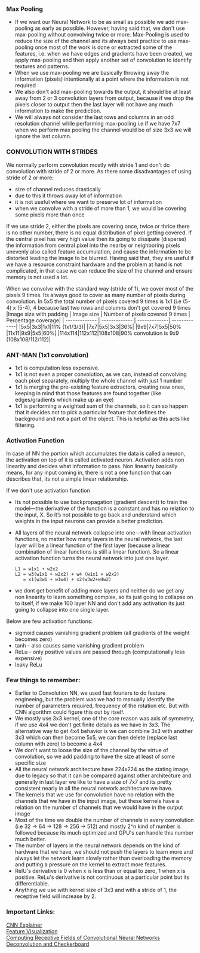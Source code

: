 ### Max Pooling

- If we want our Neural Network to be as small as possible we add max-pooling as early as possible. However, having said that, we don't use max-pooling without convolving twice or more. Max-Pooling is used to reduce the size of the channel and its always best practice to use max-pooling once most of the work is done or extracted some of the features, i.e. when we have edges and gradients have been created, we apply max-pooling and then apply another set of convolution to identify textures and patterns.
- When we use max-pooling we are basically throwing away the information (pixels)  intentionally at a point where the information is not required
- We also don't add max-pooling towards the output, it should be at least away from 2 or 3 convolution layers from output, because if we drop the pixels closer to output then the last layer will not have any much information to make the prediction.
- We will always not consider the last rows and columns in an odd resolution channel while performing max-pooling i.e if we have 7x7 when we perform max pooling the channel would be of size 3x3 we will ignore the last column.

### CONVOLUTION WITH STRIDES
We normally perform convolution mostly with stride 1 and don't do convolution with stride of 2 or more. As there some disadvantages of using stride of 2 or more:
- size of channel reduces drastically
- due to this it throws away lot of information
- it is not useful where we want to preserve lot of information
- when we convolve with a stride of more than 1, we would be covering some pixels more than once

If we use stride 2, either the pixels are covering once, twice or thrice there is no other number, there is no equal distribution of pixel getting covered. If the central pixel has very high value then its going to dissipate (disperse) the information from central pixel into the nearby or neighboring pixels unevenly also called feature accumulation, and cause the information to be distorted leading the image to be blurred.
Having said that, they are useful if we have a resource constraint hardware and the problem at hand is not complicated, in that case we can reduce the size of the channel and ensure memory is not used a lot.


When we convolve with the standard way (stride of 1), we cover most of the pixels 9 times. Its always good to cover as many number of pixels during convolution.
In 5x5 the total number of pixels covered 9 times is 1x1 (i.e (5-4) x (5-4), 4 because last two rows and columns don't get covered 9 times
|Image size with padding | Image size | Number of pixels covered 9 times | Percentage coverage|
| ------------- | ------------- | -------------| -------------|
|5x5|3x3|1x1|11% (1x1/3/3)|
|7x7|5x5|3x3|36%|
|9x9|7x7|5x5|50%
|11x11|9x9|5x5|60%|
|114x114|112x112|108x108|90% convolution is 9x9 (108x108/112/112)|


### ANT-MAN (1x1 convolution)

- 1x1 is computation less expensive. 
- 1x1 is not even a proper convolution, as we can, instead of convolving each pixel separately, multiply the whole channel with just 1 number
- 1x1 is merging the pre-existing feature extractors, creating new ones, keeping in mind that those features are found together (like edges/gradients which make up an eye)
- 1x1 is performing a weighted sum of the channels, so it can so happen that it decides not to pick a particular feature that defines the background and not a part of the object. This is helpful as this acts like filtering.

### Activation Function

In case of NN the portion which accumulates the data is called a neuron, the activation on top of it is called activated neuron. Activation adds non linearity and decides what information to pass. Non linearity basically means, for any input coming in, there is not a one function that can describes that, its not a simple linear relationship.

If we don't use activation function
- Its not possible to use backpropagation (gradient descent) to train the model—the derivative of the function is a constant and has no relation to the input, X. So it’s not possible to go back and understand which weights in the input neurons can provide a better prediction.

- All layers of the neural network collapse into one—with linear activation functions, no matter how many layers in the neural network, the last layer will be a linear function of the first layer (because a linear combination of linear functions is still a linear function). So a linear activation function turns the neural network into just one layer.

      L1 = w1x1 + w2x2
      L2 = w3(w1x1 + w2x2) + w4 (w1x1 + w2x2)
         = x1(w3w1 + w1w4) + x2(w3w2+w4w2)

 - we dont get benefit of adding more layers and neither do we get any non linearity to learn something complex, so its just going to collapse on to itself, if we make 100 layer NN and don't add any activation its just going to collapse into one single layer. 

Below are few activation functions:
- sigmoid causes vanishing gradient problem (all gradients of the weight becomes zero)
- tanh - also causes same vanishing gradient problem
- ReLu - only positive values are passed through (computationally less expensive)
- leaky ReLu

### Few things to remember:
- Earlier to Convolution NN, we used fast fouriers to do feature engineeing, but the problem was we had to manually identify the number of parameters required, frequency of the rotation etc. But with CNN algorithm could figure this out by itself.
- We mostly use 3x3 kernel, one of the core reason was axis of symmetry, if we use 4x4 we don't get finite details as we have in 3x3.
The alternative way to get 4x4 behavior is we can combine 3x3 with another 3x3 which can then become 5x5, we can then delete (replace last column with zero) to become a 4x4
- We don't want to loose the size of the channel by the virtue of convolution, so we add padding to have the size at least of some specific size
- All the neural network architecture have 224x224 as the stating image, due to legacy so that it can be compared against other architecture and generally in last layer we like to have a size of 7x7 and its pretty consistent nearly in all the neural network architecture we have.
- The kernels that we use for convolution have no relation with the channels that we have in the input image, but these kernels have a relation on the number of channels that we would have in the output image
- Most of the time we double the number of channels in every convolution (i.e 32 -> 64 -> 128 -> 256 -> 512) and mostly 2^n kind of number is followed because its much optimized and GPU's can handle this number much better.
- The number of layers in the neural network depends on the kind of hardware that we have, we should not push the layers to learn more and always let the network learn slowly rather than overloading the memory and putting a pressure on the kernel to extract more features.
- RelU's derivative is 0 when x is less than or equal to zero, 1 when x is positive. ReLu's derivative is not continuous at a particular point but its differentiable.
- Anything we use with kernel size of 3x3 and with a stride of 1, the receptive field will increase by 2.



### Important Links:
[CNN Explainer](https://poloclub.github.io/cnn-explainer/) <br/>
[Feature Visualization](https://distill.pub/2017/feature-visualization/)<br/>
[Computing Receptive Fields of Convolutional Neural Networks](https://distill.pub/2019/computing-receptive-fields/)<br/>
[Deconvolution and Checkerboard](https://distill.pub/2016/deconv-checkerboard/)
